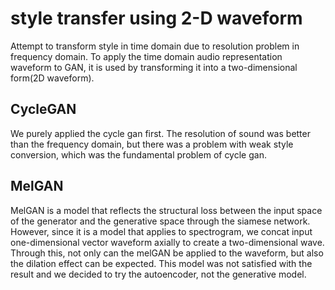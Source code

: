 # style transfer using 2-D waveform
Attempt to transform style in time domain due to resolution problem in frequency domain. 
To apply the time domain audio representation waveform to GAN, it is used by transforming it into a two-dimensional form(2D waveform).

## CycleGAN
We purely applied the cycle gan first. The resolution of sound was better than the frequency domain, 
but there was a problem with weak style conversion, which was the fundamental problem of cycle gan.

## MelGAN
MelGAN is a model that reflects the structural loss between the input space of the generator and the generative space through the siamese network. However, since it is a model that applies to spectrogram, we concat input one-dimensional vector waveform axially to create a two-dimensional wave. Through this, not only can the melGAN be applied to the waveform, but also the dilation effect can be expected. This model was not satisfied with the result and we decided to try the autoencoder, not the generative model.
